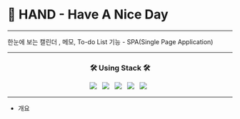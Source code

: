 <h1>👋 HAND - Have A Nice Day</h1>

<hr/>

한눈에 보는 캘린더 , 메모, To-do List 기능 - SPA(Single Page Application)

<hr/>

<h3 align="center"><b>🛠 Using Stack 🛠</b></h3>
<p align="center">
<img src="https://img.shields.io/badge/HTML5-E34F26?style=flat-square&logo=HTML5&logoColor=white"/></a> &nbsp
<img src="https://img.shields.io/badge/CSS3-1572B6?style=flat-square&logo=CSS3&logoColor=white"/></a> &nbsp
<img src="https://img.shields.io/badge/JavaScript-F7DF1E?style=flat-square&logo=JavaScript&logoColor=white"/></a> &nbsp
<img src="https://img.shields.io/badge/React-61DAFB?style=flat-square&logo=React&logoColor=white"/></a> &nbsp
<img src="https://img.shields.io/badge/Firebase-FF7139?style=flat-square&logo=Firebase&logoColor=white"/></a> &nbsp

<hr>

- 개요
